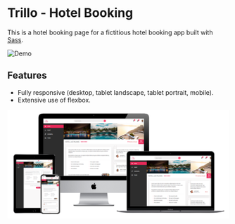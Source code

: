 # Trillo - Hotel Booking

This is a hotel booking page for a fictitious hotel booking app built with [Sass](https://sass-lang.com/).

![Demo](demo/complete-demo.gif)

## <a name="features"></a>Features

- Fully responsive (desktop, tablet landscape, tablet portrait, mobile).
- Extensive use of flexbox.

![Responsive mockup](demo/responsive-mockup.png)
